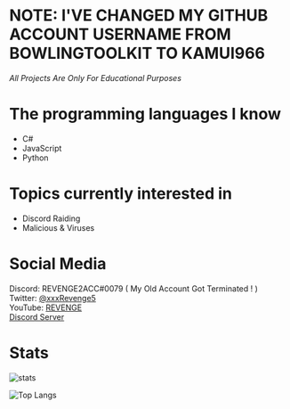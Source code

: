 # NOTE: I'VE CHANGED MY GITHUB ACCOUNT USERNAME FROM BOWLINGTOOLKIT TO KAMUI966

*All Projects Are Only For Educational Purposes*

# The programming languages I know
- C#
- JavaScript
- Python

# Topics currently interested in
- Discord Raiding
- Malicious & Viruses

# Social Media
Discord: REVENGE2ACC#0079 ( My Old Account Got Terminated ! )
<br>
Twitter: [@xxxRevenge5](https://twitter.com/xxxRevenge5)
<br>
YouTube: [REVENGE](https://www.youtube.com/channel/UCPwO0Ho4BbnFp2tPNP2uW_g)
<br>
[Discord Server](https://discord.gg/npFXCfn)


# Stats
![stats](https://github-readme-stats.vercel.app/api?username=KAMUI966&show_icons=true&theme=radical) 

![Top Langs](https://github-readme-stats.vercel.app/api/top-langs/?username=KAMUI966&theme=radical)
